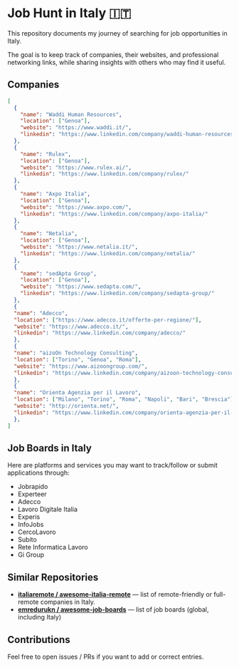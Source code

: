 # Job Hunt in Italy 🇮🇹

This repository documents my journey of searching for job opportunities in Italy.

The goal is to keep track of companies, their websites, and professional networking links, while sharing insights with others who may find it useful.  

## Companies

```JSON
[
  {
    "name": "Waddi Human Resources",
    "location": ["Genoa"],
    "website": "https://www.waddi.it/",
    "linkedin": "https://www.linkedin.com/company/waddi-human-resources/"
  },
  {
    "name": "Rulex",
    "location": ["Genoa"],
    "website": "https://www.rulex.ai/",
    "linkedin": "https://www.linkedin.com/company/rulex/"
  },
  {
    "name": "Axpo Italia",
    "location": ["Genoa"],
    "website": "https://www.axpo.com/",
    "linkedin": "https://www.linkedin.com/company/axpo-italia/"
  },
  {
    "name": "Netalia",
    "location": ["Genoa"],
    "website": "https://www.netalia.it/",
    "linkedin": "https://www.linkedin.com/company/netalia/"
  },
  {
    "name": "sedApta Group",
    "location": ["Genoa"],
    "website": "https://www.sedapta.com/",
    "linkedin": "https://www.linkedin.com/company/sedapta-group/"
  },
  {
  "name": "Adecco",
  "location": ["https://www.adecco.it/offerte-per-regione/"],
  "website": "https://www.adecco.it/",
  "linkedin": "https://www.linkedin.com/company/adecco/"
  },
  {
  "name": "aizoOn Technology Consulting",
  "location": ["Torino", "Genoa", "Roma"],
  "website": "https://www.aizoongroup.com/",
  "linkedin": "https://www.linkedin.com/company/aizoon-technology-consulting/"
  },
  {
  "name": "Orienta Agenzia per il Lavoro",
  "location": ["Milano", "Torino", "Roma", "Napoli", "Bari", "Brescia"],
  "website": "http://orienta.net/",
  "linkedin": "https://www.linkedin.com/company/orienta-agenzia-per-il-lavoro/"
  },
]
```

## Job Boards in Italy

Here are platforms and services you may want to track/follow or submit applications through:

- Jobrapido
- Experteer  
- Adecco  
- Lavoro Digitale Italia  
- Experis  
- InfoJobs  
- CercoLavoro  
- Subito  
- Rete Informatica Lavoro  
- Gi Group

## Similar Repositories

- **[italiaremote / awesome-italia-remote](https://github.com/italiaremote/awesome-italia-remote)** — list of remote-friendly or full-remote companies in Italy.
- **[emredurukn / awesome-job-boards](https://github.com/emredurukn/awesome-job-boards)** — list of job boards (global, including Italy)

## Contributions

Feel free to open issues / PRs if you want to add or correct entries.
